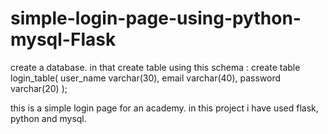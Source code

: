 # simple-login-page-using-python-mysql-Flask
create a database. in that create table using this schema : create table login_table( user_name varchar(30), email varchar(40), password varchar(20) );

this is a simple login page for an academy. in this project i have used flask, python and mysql.
